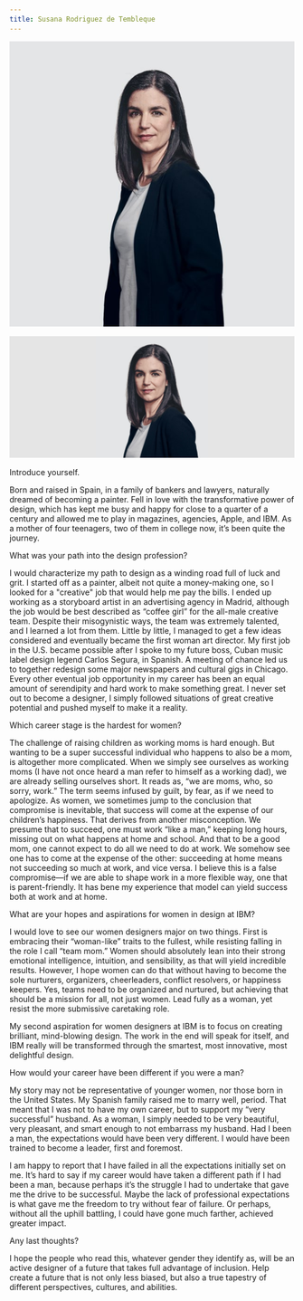 ```yaml
---
title: Susana Rodriguez de Tembleque
---
```


<grid classname="background-bleed">
<column lg="16">

<art-direction>

![Susana Rodriguez de Tembleque card image](./608x608.jpg)

![Susana Rodriguez de Tembleque hero image](./2624x1120.jpg)

</art-direction>

<community-lead name="Susana Rodriguez de Tembleque" position="VP of Design" department="IBM Research"></community-lead>

</column>
</grid>

<grid className="community__grid" background="gray-10">
<column sm="3" md="3" lg="3">

<span className="community__prompt">Introduce yourself.</span>

</column>

<column md="6" lg="8" offset_lg="1">

Born and raised in Spain, in a family of bankers and lawyers, naturally dreamed of becoming a painter. Fell in love with the transformative power of design, which has kept me busy and happy for close to a quarter of a century and allowed me to play in magazines, agencies, Apple, and IBM. As a mother of four teenagers, two of them in college now, it’s been quite the journey.

</column>
</grid>

<grid className="community__grid" background="gray-10">
<column sm="3" md="3" lg="3">

<span className="community__prompt">What was your path into the design profession?</span>

</column>

<column md="6" lg="8" offset_lg="1">

I would characterize my path to design as a winding road full of luck and grit. I started off as a painter, albeit not quite a money-making one, so I looked for a "creative" job that would help me pay the bills. I ended up working as a storyboard artist in an advertising agency in Madrid, although the job would be best described as “coffee girl” for the all-male creative team. Despite their misogynistic ways, the team was extremely talented, and I learned a lot from them. Little by little, I managed to get a few ideas considered and eventually became the first woman art director. My first job in the U.S. became possible after I spoke to my future boss, Cuban music label design legend Carlos Segura, in Spanish. A meeting of chance led us to together redesign some major newspapers and cultural gigs in Chicago. Every other eventual job opportunity in my career has been an equal amount of serendipity and hard work to make something great. I never set out to become a designer, I simply followed situations of great creative potential and pushed myself to make it a reality.

</column>
</grid>

<grid className="community__grid" background="gray-10">
<column sm="3" md="3" lg="3">

<span className="community__prompt">Which career stage is the hardest for women?</span>

</column>

<column md="6" lg="8" offset_lg="1">

The challenge of raising children as working moms is hard enough. But wanting to be a super successful individual who happens to also be a mom, is altogether more complicated. When we simply see ourselves as working moms (I have not once heard a man refer to himself as a working dad), we are already selling ourselves short. It reads as, “we are moms, who, so sorry, work.” The term seems infused by guilt, by fear, as if we need to apologize. As women, we sometimes jump to the conclusion that compromise is inevitable, that success will come at the expense of our children’s happiness. That derives from another misconception. We presume that to succeed, one must work “like a man,” keeping long hours, missing out on what happens at home and school. And that to be a good mom, one cannot expect to do all we need to do at work. We somehow see one has to come at the expense of the other: succeeding at home means not succeeding so much at work, and vice versa. I believe this is a false compromise—if we are able to shape work in a more flexible way, one that is parent-friendly. It has bene my experience that model can yield success both at work and at home.

</column>
</grid>

<grid className="community__grid" background="gray-10">
<column sm="3" md="3" lg="3">

<span className="community__prompt">What are your hopes and aspirations for women in design at IBM?</span>

</column>

<column md="6" lg="8" offset_lg="1">

I would love to see our women designers major on two things. First is embracing their “woman-like” traits to the fullest, while resisting falling in the role I call “team mom.” Women should absolutely lean into their strong emotional intelligence, intuition, and sensibility, as that will yield incredible results. However, I hope women can do that without having to become the sole nurturers, organizers, cheerleaders, conflict resolvers, or happiness keepers. Yes, teams need to be organized and nurtured, but achieving that should be a mission for all, not just women. Lead fully as a woman, yet resist the more submissive caretaking role.

My second aspiration for women designers at IBM is to focus on creating brilliant, mind-blowing design. The work in the end will speak for itself, and IBM really will be transformed through the smartest, most innovative, most delightful design.

</column>
</grid>

<!--- <grid className="community__grid" background="gray-10">
<column sm="3" md="3" lg="3">

<span className="community__prompt">What are you doing to make IBM a better place to work for women in design?</span>

</column>

<column md="6" lg="8" offset_lg="1">

Lorem ipsum dolor sit amet, consectetur adipiscing elit, sed do eiusmod tempor incididunt ut labore et dolore magna aliqua. Ut enim ad minim veniam, quis nostrud exercitation ullamco laboris nisi ut aliquip ex ea commodo consequat. Duis aute irure dolor in reprehenderit in voluptate velit esse cillum dolore eu fugiat nulla pariatur. Excepteur sint occaecat cupidatat non proident, sunt in culpa qui officia deserunt mollit anim id est laborum.

</column>
</grid> -->

<grid className="community__grid" background="gray-10">
<column sm="3" md="3" lg="3">

<span className="community__prompt">How would your career have been different if you were a man?</span>

</column>

<column md="6" lg="8" offset_lg="1">

My story may not be representative of younger women, nor those born in the United States. My Spanish family raised me to marry well, period. That meant that I was not to have my own career, but to support my “very successful” husband. As a woman, I simply needed to be very beautiful, very pleasant, and smart enough to not embarrass my husband. Had I been a man, the expectations would have been very different. I would have been trained to become a leader, first and foremost.

I am happy to report that I have failed in all the expectations initially set on me. It’s hard to say if my career would have taken a different path if I had been a man, because perhaps it’s the struggle I had to undertake that gave me the drive to be successful. Maybe the lack of professional expectations is what gave me the freedom to try without fear of failure. Or perhaps, without all the uphill battling, I could have gone much farther, achieved greater impact.

</column>
</grid>

<grid className="community__grid" background="gray-10">
<column sm="3" md="3" lg="3">

<span className="community__prompt">Any last thoughts?</span>

</column>

<column md="6" lg="8" offset_lg="1">

I hope the people who read this, whatever gender they identify as, will be an active designer of a future that takes full advantage of inclusion. Help create a future that is not only less biased, but also a true tapestry of different perspectives, cultures, and abilities.

</column>
</grid>
